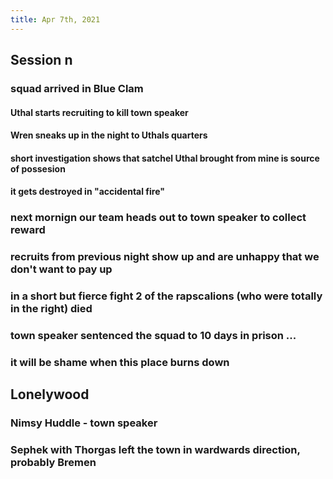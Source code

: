 ```yaml
---
title: Apr 7th, 2021
---
```


## Session n
### squad arrived in Blue Clam
#### Uthal starts recruiting to kill town speaker
#### Wren sneaks up in the night to Uthals quarters
#### short investigation shows that satchel Uthal brought from mine is source of possesion
#### it gets destroyed in "accidental fire"
### next mornign our team heads out to town speaker to collect reward
### recruits from previous night show up and are unhappy that we don't want to pay up
### in a short but fierce fight 2 of the rapscalions (who were totally in the right) died
### town speaker sentenced the squad to 10 days in prison ...
### it will be shame when this place burns down
## Lonelywood
### Nimsy Huddle - town speaker
### Sephek with Thorgas left the town in wardwards direction, probably Bremen
###
